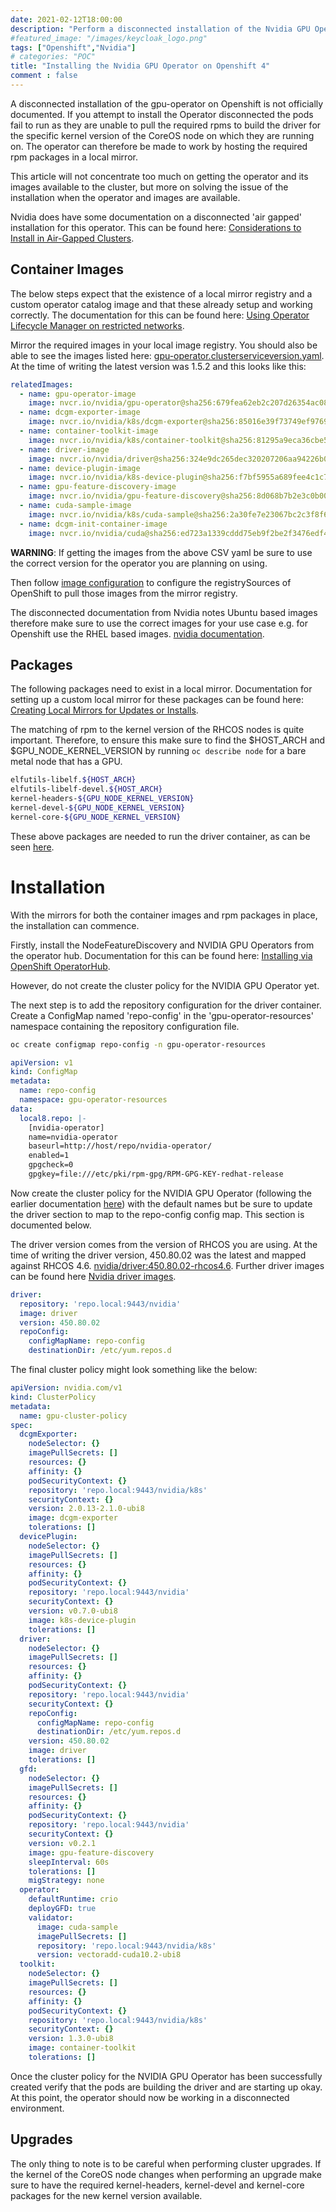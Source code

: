 ```yaml
---
date: 2021-02-12T18:00:00
description: "Perform a disconnected installation of the Nvidia GPU Operator on Openshift"
#featured_image: "/images/keycloak_logo.png"
tags: ["Openshift","Nvidia"]
# categories: "POC"
title: "Installing the Nvidia GPU Operator on Openshift 4"
comment : false
---
```


A disconnected installation of the gpu-operator on Openshift is not officially documented. If you attempt to install the Operator disconnected the pods fail to run as they are unable to pull the required rpms to build the driver for the specific kernel version of the CoreOS node on which they are running on. The operator can therefore be made to work by hosting the required rpm packages in a local mirror.

This article will not concentrate too much on getting the operator and its images available to the cluster, but more on solving the issue of the installation when the operator and images are available.

Nvidia does have some documentation on a disconnected 'air gapped' installation for this operator. This can be found here: [Considerations to Install in Air-Gapped Clusters](https://docs.nvidia.com/datacenter/cloud-native/gpu-operator/getting-started.html).

## Container Images

The below steps expect that the existence of a local mirror registry and a custom operator catalog image and that these already setup and working correctly. The documentation for this can be found here: [Using Operator Lifecycle Manager on restricted networks](https://docs.openshift.com/container-platform/4.6/operators/admin/olm-restricted-networks.html).

Mirror the required images in your local image registry. You should also be able to see the images listed here: [gpu-operator.clusterserviceversion.yaml](https://github.com/NVIDIA/gpu-operator/blob/master/bundle/manifests/gpu-operator.clusterserviceversion.yaml#L128). At the time of writing the latest version was 1.5.2 and this looks like this:

```yaml
relatedImages:
  - name: gpu-operator-image
    image: nvcr.io/nvidia/gpu-operator@sha256:679fea62eb2c207d26354ac088fbe4625457a329dee080d90479a411603eb694
  - name: dcgm-exporter-image
    image: nvcr.io/nvidia/k8s/dcgm-exporter@sha256:85016e39f73749ef9769a083ceb849cae80c31c5a7f22485b3ba4aa590ec7b88
  - name: container-toolkit-image
    image: nvcr.io/nvidia/k8s/container-toolkit@sha256:81295a9eca36cbe5d94b80732210b8dc7276c6ef08d5a60d12e50479b9e542cd
  - name: driver-image
    image: nvcr.io/nvidia/driver@sha256:324e9dc265dec320207206aa94226b0c8735fd93ce19b36a415478c95826d934
  - name: device-plugin-image
    image: nvcr.io/nvidia/k8s-device-plugin@sha256:f7bf5955a689fee4c1c74dc7928220862627adc97e00a4b585f9c31965e79625
  - name: gpu-feature-discovery-image
    image: nvcr.io/nvidia/gpu-feature-discovery@sha256:8d068b7b2e3c0b00061bbff07f4207bd49be7d5bfbff51fdf247bc91e3f27a14
  - name: cuda-sample-image
    image: nvcr.io/nvidia/k8s/cuda-sample@sha256:2a30fe7e23067bc2c3f8f62a6867702a016af2b80b9f6ce861f3fea4dfd85bc2
  - name: dcgm-init-container-image
    image: nvcr.io/nvidia/cuda@sha256:ed723a1339cddd75eb9f2be2f3476edf497a1b189c10c9bf9eb8da4a16a51a59
```

**WARNING**: If getting the images from the above CSV yaml be sure to use the correct version for the operator you are planning on using.

Then follow [image configuration](https://docs.openshift.com/container-platform/4.6/openshift_images/image-configuration.html) to configure the registrySources of OpenShift to pull those images from the mirror registry.

The disconnected documentation from Nvidia notes Ubuntu based images therefore make sure to use the correct images for your use case e.g. for Openshift use the RHEL based images. [nvidia documentation](https://docs.nvidia.com/datacenter/cloud-native/gpu-operator/getting-started.html).


## Packages

The following packages need to exist in a local mirror.  Documentation for setting up a custom local mirror for these packages can be found here: [Creating Local Mirrors for Updates or Installs](https://wiki.centos.org/HowTos/CreateLocalMirror).

The matching of rpm to the kernel version of the RHCOS nodes is quite important. Therefore, to ensure this make sure to find the $HOST_ARCH and $GPU_NODE_KERNEL_VERSION by running `oc describe node` for a bare metal node that has a GPU.

```bash
elfutils-libelf.${HOST_ARCH}
elfutils-libelf-devel.${HOST_ARCH}
kernel-headers-${GPU_NODE_KERNEL_VERSION}
kernel-devel-${GPU_NODE_KERNEL_VERSION}
kernel-core-${GPU_NODE_KERNEL_VERSION}
```

These above packages are needed to run the driver container, as can be seen [here](https://gitlab.com/nvidia/container-images/driver/-/blob/master/rhel8/nvidia-driver).


# Installation

With the mirrors for both the container images and rpm packages in place, the installation can commence.

Firstly, install the NodeFeatureDiscovery and NVIDIA GPU Operators from the operator hub. Documentation for this can be found here: [Installing via OpenShift OperatorHub](https://docs.nvidia.com/datacenter/kubernetes/openshift-on-gpu-install-guide/index.html#openshift-gpu-support-install-via-operatorhub).

However, do not create the cluster policy for the NVIDIA GPU Operator yet.

The next step is to add the repository configuration for the driver container. Create a ConfigMap named 'repo-config' in the 'gpu-operator-resources' namespace containing the repository configuration file.

```bash
oc create configmap repo-config -n gpu-operator-resources
```

```yaml
apiVersion: v1
kind: ConfigMap
metadata:
  name: repo-config
  namespace: gpu-operator-resources
data:
  local8.repo: |-
    [nvidia-operator]
    name=nvidia-operator
    baseurl=http://host/repo/nvidia-operator/
    enabled=1
    gpgcheck=0
    gpgkey=file:///etc/pki/rpm-gpg/RPM-GPG-KEY-redhat-release
```

Now create the cluster policy for the NVIDIA GPU Operator (following the earlier documentation [here](https://docs.nvidia.com/datacenter/kubernetes/openshift-on-gpu-install-guide/index.html#openshift-gpu-support-install-via-operatorhub)) with the default names but be sure to update the driver section to map to the repo-config config map. This section is documented below.

The driver version comes from the version of RHCOS you are using. At the time of writing the driver version, 450.80.02 was the latest and mapped against RHCOS 4.6. [nvidia/driver:450.80.02-rhcos4.6](https://hub.docker.com/layers/nvidia/driver/450.80.02-rhcos4.6/images/sha256-324e9dc265dec320207206aa94226b0c8735fd93ce19b36a415478c95826d934?context=explore). Further driver images can be found here [Nvidia driver images](https://gitlab.com/nvidia/container-images/driver).

```yaml
driver:
  repository: 'repo.local:9443/nvidia'
  image: driver
  version: 450.80.02
  repoConfig:
    configMapName: repo-config
    destinationDir: /etc/yum.repos.d
```

The final cluster policy might look something like the below:

```yaml
apiVersion: nvidia.com/v1
kind: ClusterPolicy
metadata:
  name: gpu-cluster-policy
spec:
  dcgmExporter:
    nodeSelector: {}
    imagePullSecrets: []
    resources: {}
    affinity: {}
    podSecurityContext: {}
    repository: 'repo.local:9443/nvidia/k8s'
    securityContext: {}
    version: 2.0.13-2.1.0-ubi8
    image: dcgm-exporter
    tolerations: []
  devicePlugin:
    nodeSelector: {}
    imagePullSecrets: []
    resources: {}
    affinity: {}
    podSecurityContext: {}
    repository: 'repo.local:9443/nvidia'
    securityContext: {}
    version: v0.7.0-ubi8
    image: k8s-device-plugin
    tolerations: []
  driver:
    nodeSelector: {}
    imagePullSecrets: []
    resources: {}
    affinity: {}
    podSecurityContext: {}
    repository: 'repo.local:9443/nvidia'
    securityContext: {}
    repoConfig:
      configMapName: repo-config
      destinationDir: /etc/yum.repos.d
    version: 450.80.02
    image: driver
    tolerations: []
  gfd:
    nodeSelector: {}
    imagePullSecrets: []
    resources: {}
    affinity: {}
    podSecurityContext: {}
    repository: 'repo.local:9443/nvidia'
    securityContext: {}
    version: v0.2.1
    image: gpu-feature-discovery
    sleepInterval: 60s
    tolerations: []
    migStrategy: none
  operator:
    defaultRuntime: crio
    deployGFD: true
    validator:
      image: cuda-sample
      imagePullSecrets: []
      repository: 'repo.local:9443/nvidia/k8s'
      version: vectoradd-cuda10.2-ubi8
  toolkit:
    nodeSelector: {}
    imagePullSecrets: []
    resources: {}
    affinity: {}
    podSecurityContext: {}
    repository: 'repo.local:9443/nvidia/k8s'
    securityContext: {}
    version: 1.3.0-ubi8
    image: container-toolkit
    tolerations: []
```

Once the cluster policy for the NVIDIA GPU Operator has been successfully created verify that the pods are building the driver and are starting up okay. At this point, the operator should now be working in a disconnected environment.

## Upgrades

The only thing to note is to be careful when performing cluster upgrades. If the kernel of the CoreOS node changes when performing an upgrade make sure to have the required kernel-headers, kernel-devel and kernel-core packages for the new kernel version available.
